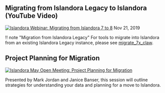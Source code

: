 ## Migrating from Islandora Legacy to Islandora (YouTube Video)

[![Islandora Webinar: Migrating from Islandora 7 to 8](https://img.youtube.com/vi/n0kLOB8ZdbM/0.jpg)](https://www.youtube.com/watch?v=n0kLOB8ZdbM)
Nov 21, 2019

!! note "Migration from Islandora Legacy"
   For tools to migrate into Islandora from an existing Islandora Legacy instance, please see [migrate_7x_claw](https://github.com/Islandora-devops/migrate_7x_claw).

## Project Planning for Migration

[![Islandora May Open Meeting: Project Planning for Migration](https://img.youtube.com/vi/EMH9iz3r02k/0.jpg)](https://www.youtube.com/watch?v=EMH9iz3r02k)

Presented by Mark Jordan and Janice Banser, this session will outline strategies for understanding your data and planning for a move to Islandora.
